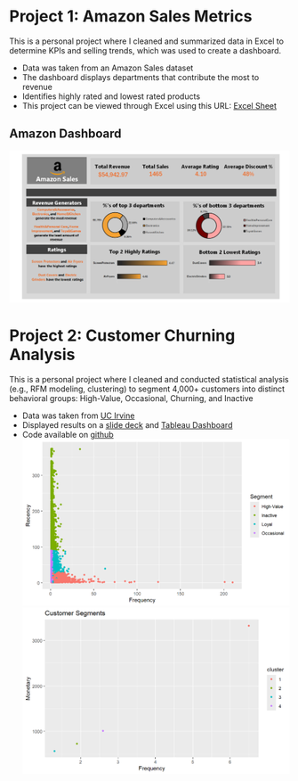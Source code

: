 # Project 1: Amazon Sales Metrics

This is a personal project where I cleaned and summarized data in Excel to determine KPIs and selling trends, which was used to create a dashboard.

* Data was taken from an Amazon Sales dataset
* The dashboard displays departments that contribute the most to revenue
* Identifies highly rated and lowest rated products
* This project can be viewed through Excel using this URL: [Excel Sheet](https://1drv.ms/x/c/e7e29d8e667b0321/EVC3wAqMEQpCjActGzqQErsBqA9P62a9a8j7Ij_4q1NeHw?e=3yu1p0)

## Amazon Dashboard
![](asales.png)

# Project 2: Customer Churning Analysis

This is a personal project where I cleaned and conducted statistical analysis (e.g., RFM modeling, clustering) to segment 4,000+ customers into distinct behavioral groups: High-Value, Occasional, Churning, and Inactive

* Data was taken from [UC Irvine](https://archive.ics.uci.edu/dataset/352/online+retail) 
* Displayed results on a [slide deck](https://docs.google.com/presentation/d/1fnZu9937KzlCg_g_PX0a-dWMzycuZgSXVSCKSMC7hEI/present?slide=id.g36209d4ed36_0_0) and [Tableau Dashboard](https://public.tableau.com/views/CustomerSegmentation_17471729818720/Dashboard1?:language=en-US&:sid=&:redirect=auth&:display_count=n&:origin=viz_share_link)
* Code available on [github](https://github.com/Nicholas-Chavez/Customer-Segmentation-Analysis/blob/ff833eb3d9a39d1ec8da53d74dbd56a0233bdad9/Customer_Segmentation.qmd)
![](Segments.png)
![](CustomerSegments.png)
